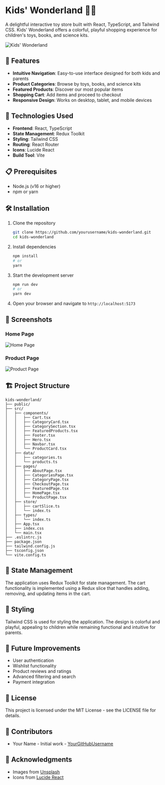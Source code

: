 # Kids' Wonderland 🧸✨

A delightful interactive toy store built with React, TypeScript, and Tailwind CSS. Kids' Wonderland offers a colorful, playful shopping experience for children's toys, books, and science kits.

![Kids' Wonderland](https://images.unsplash.com/photo-1566140967404-b8b3932483f5?ixlib=rb-1.2.1&auto=format&fit=crop&w=1200&q=80)

## 🌟 Features

- **Intuitive Navigation**: Easy-to-use interface designed for both kids and parents
- **Product Categories**: Browse by toys, books, and science kits
- **Featured Products**: Discover our most popular items
- **Shopping Cart**: Add items and proceed to checkout
- **Responsive Design**: Works on desktop, tablet, and mobile devices

## 🚀 Technologies Used

- **Frontend**: React, TypeScript
- **State Management**: Redux Toolkit
- **Styling**: Tailwind CSS
- **Routing**: React Router
- **Icons**: Lucide React
- **Build Tool**: Vite

## 📋 Prerequisites

- Node.js (v16 or higher)
- npm or yarn

## 🛠️ Installation

1. Clone the repository
   ```bash
   git clone https://github.com/yourusername/kids-wonderland.git
   cd kids-wonderland
   ```

2. Install dependencies
   ```bash
   npm install
   # or
   yarn
   ```

3. Start the development server
   ```bash
   npm run dev
   # or
   yarn dev
   ```

4. Open your browser and navigate to `http://localhost:5173`

## 📱 Screenshots

### Home Page
![Home Page](https://images.unsplash.com/photo-1566140967404-b8b3932483f5?ixlib=rb-1.2.1&auto=format&fit=crop&w=600&q=80)

### Product Page
![Product Page](https://images.unsplash.com/photo-1515488042361-ee00e0ddd4e4?ixlib=rb-1.2.1&auto=format&fit=crop&w=600&q=80)

## 🏗️ Project Structure

```
kids-wonderland/
├── public/
├── src/
│   ├── components/
│   │   ├── Cart.tsx
│   │   ├── CategoryCard.tsx
│   │   ├── CategorySection.tsx
│   │   ├── FeaturedProducts.tsx
│   │   ├── Footer.tsx
│   │   ├── Hero.tsx
│   │   ├── Navbar.tsx
│   │   └── ProductCard.tsx
│   ├── data/
│   │   ├── categories.ts
│   │   └── products.ts
│   ├── pages/
│   │   ├── AboutPage.tsx
│   │   ├── CategoriesPage.tsx
│   │   ├── CategoryPage.tsx
│   │   ├── CheckoutPage.tsx
│   │   ├── FeaturedPage.tsx
│   │   ├── HomePage.tsx
│   │   └── ProductPage.tsx
│   ├── store/
│   │   ├── cartSlice.ts
│   │   └── index.ts
│   ├── types/
│   │   └── index.ts
│   ├── App.tsx
│   ├── index.css
│   └── main.tsx
├── .eslintrc.js
├── package.json
├── tailwind.config.js
├── tsconfig.json
└── vite.config.ts
```

## 🔄 State Management

The application uses Redux Toolkit for state management. The cart functionality is implemented using a Redux slice that handles adding, removing, and updating items in the cart.

## 🎨 Styling

Tailwind CSS is used for styling the application. The design is colorful and playful, appealing to children while remaining functional and intuitive for parents.

## 🚧 Future Improvements

- User authentication
- Wishlist functionality
- Product reviews and ratings
- Advanced filtering and search
- Payment integration

## 📄 License

This project is licensed under the MIT License - see the LICENSE file for details.

## 👥 Contributors

- Your Name - Initial work - [YourGitHubUsername](https://github.com/yourusername)

## 🙏 Acknowledgments

- Images from [Unsplash](https://unsplash.com/)
- Icons from [Lucide React](https://lucide.dev/)
